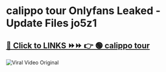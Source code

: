 
 # calippo tour Onlyfans Leaked - Update Files jo5z1

## <h2><a href="https://clipsfans.com/calippo_tour&ref=git">🔗 Click to LINKS ⏩⏩ 👉 🟢 calippo tour </a></h2>

<a href="https://clipsfans.com/calippo_tour&ref=git" rel="nofollow" data-target="animated-image.originalLink"><img src="https://i.ibb.co.com/xMMVF88/686577567.gif" alt="Viral Video Original" style="max-width: 100%; display: inline-block;" data-target="animated-image.originalImage"></a>

